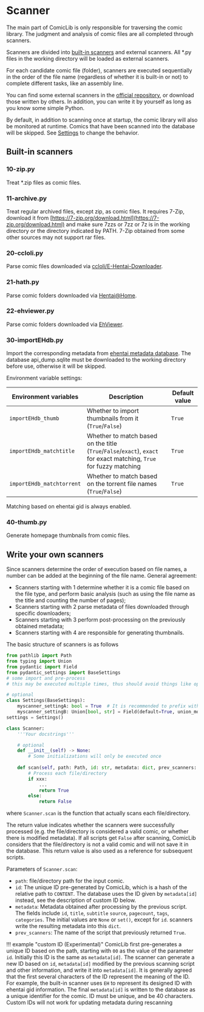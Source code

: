 # Scanner

The main part of ComicLib is only responsible for traversing the comic library. The judgment and analysis of comic files are all completed through scanners.

Scanners are divided into [built-in scanners](https://github.com/ComicLib/comiclib/tree/master/comiclib/scanner) and external scanners. All *.py files in the working directory will be loaded as external scanners.

For each candidate comic file (folder), scanners are executed sequentially in the order of the file name (regardless of whether it is built-in or not) to complete different tasks, like an assembly line.

You can find some external scanners in the [official repository](https://github.com/ComicLib/scanner), or download those written by others. In addition, you can write it by yourself as long as you know some simple Python.

By default, in addition to scanning once at startup, the comic library will also be monitored at runtime.
Comics that have been scanned into the database will be skipped.
See [Settings](settings.md) to change the behavior.

## Built-in scanners

### 10-zip.py

Treat *.zip files as comic files.

### 11-archive.py

Treat regular archived files, except zip, as comic files.
It requires 7-Zip, download it from [https://7-zip.org/download.html](https://7-zip.org/download.html) and make sure 7zzs or 7zz or 7z is in the working directory or the directory indicated by PATH. 7-Zip obtained from some other sources may not support rar files.

### 20-ccloli.py

Parse comic files downloaded via [ccloli/E-Hentai-Downloader](https://github.com/ccloli/E-Hentai-Downloader).


### 21-hath.py

Parse comic folders downloaded via [Hentai@Home](https://ehwiki.org/wiki/Hentai@Home#H.40H_Downloader).

### 22-ehviewer.py

Parse comic folders downloaded via [EhViewer](https://github.com/seven332/EhViewer).

### 30-importEHdb.py

Import the corresponding metadata from [ehentai metadata database](https://sukebei.nyaa.si/user/gipaf23445).
The database api_dump.sqlite must be downloaded to the working directory before use, otherwise it will be skipped.

Environment variable settings:

| Environment variables | Description | Default value |
| ------- | ---- | ----- |
| `importEHdb_thumb` | Whether to import thumbnails from it (`True`/`False`) | `True` |
| `importEHdb_matchtitle` | Whether to match based on the title (`True`/`False`/`exact`), `exact` for exact matching, `True` for fuzzy matching | `True` |
| `importEHdb_matchtorrent` | Whether to match based on the torrent file names (`True`/`False`) | `True` |

Matching based on ehentai gid is always enabled.

### 40-thumb.py

Generate homepage thumbnails from comic files.

## Write your own scanners

Since scanners determine the order of execution based on file names, a number can be added at the beginning of the file name.
General agreement:

* Scanners starting with 1 determine whether it is a comic file based on the file type, and perform basic analysis (such as using the file name as the title and counting the number of pages);
* Scanners starting with 2 parse metadata of files downloaded through specific downloaders;
* Scanners starting with 3 perform post-processing on the previously obtained metadata;
* Scanners starting with 4 are responsible for generating thumbnails.

The basic structure of scanners is as follows
``` python
from pathlib import Path
from typing import Union
from pydantic import Field
from pydantic_settings import BaseSettings
# some import and pre-process
# this may be executed multiple times, thus should avoid things like opening files

# optional
class Settings(BaseSettings):
    myscanner_settingA: bool = True  # It is recommended to prefix with the scanner name
    myscanner_settingB: Union[bool, str] = Field(default=True, union_mode='left_to_right')
settings = Settings()

class Scanner:
    '''Your docstrings'''

    # optional
    def __init__(self) -> None:
        # Some initializations will only be executed once
    
    def scan(self, path: Path, id: str, metadata: dict, prev_scanners: list[str]) -> bool:
        # Process each file/directory
        if xxx:
            ...
            return True
        else:
            return False
```
where `Scanner.scan` is the function that actually scans each file/directory.

The return value indicates whether the scanners were successfully processed (e.g. the file/directory is considered a valid comic, or whether there is modified metadata).
If all scripts get `False` after scanning, ComicLib considers that the file/directory is not a valid comic and will not save it in the database.
This return value is also used as a reference for subsequent scripts.

Parameters of `Scanner.scan`:

* `path`: file/directory path for the input comic.
* `id`: The unique ID pre-generated by ComicLib, which is a hash of the relative path to `CONTENT`. The database uses the ID given by `metadata[id]` instead, see the description of custom ID below.
* `metadata`: Metadata obtained after processing by the previous script. The fields include `id`, `title`, `subtitle` `source`, `pagecount`, `tags`, `categories`. The initial values are `None` or `set()`, except for `id`. scanners write the resulting metadata into this `dict`.
* `prev_scanners`: The name of the script that previously returned `True`.

!!! example "custom ID (Experimental)"
    ComicLib first pre-generates a unique ID based on the path, starting with `00` as the value of the parameter `id`. Initially this ID is the same as `metadata[id]`.
    The scanner can generate a new ID based on `id`, `metadata[id]` modified by the previous scanning script and other information, and write it into `metadata[id]`.
    It is generally agreed that the first several characters of the ID represent the meaning of the ID. For example, the built-in scanner uses `EH` to represent its designed ID with ehentai gid information.
    The final `metadata[id]` is written to the database as a unique identifier for the comic.
    ID must be unique, and be 40 characters. Custom IDs will not work for updating metadata during rescanning
